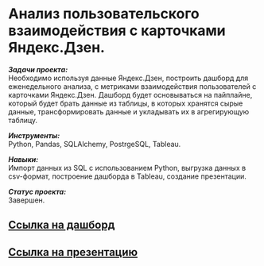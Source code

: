 # Анализ пользовательского взаимодействия с карточками Яндекс.Дзен.

***Задачи проекта:***<br>
Необходимо используя данные Яндекс.Дзен, построить дашборд для еженедельного анализа, с метриками взаимодействия пользователей с карточками Яндекс.Дзен. Дашборд будет основываться на пайплайне, который будет брать данные из таблицы, в которых хранятся сырые данные, трансформировать данные и укладывать их в агрегирующую таблицу.

***Инструменты:***<br>
Python, Pandas, SQLAlchemy, PostrgeSQL, Tableau.

***Навыки:***<br>
Импорт данных из SQL с использованием Python, выгрузка данных в csv-формат, построение дашборда в Tableau, создание презентации.

***Статус проекта:*** <br>
Завершен.

## [Ссылка на дашборд](https://public.tableau.com/app/profile/alexander4262/viz/automation_project_dashboard/Dashboard1)

## [Ссылка на презентацию](https://github.com/alexkandinsky/yandex_practicum_data_analyst/blob/main/10.%20Автоматизация/Анализ%20пользовательского%20взаимодействия%20с%20карточками%20Яндекс.Дзен.pdf)
